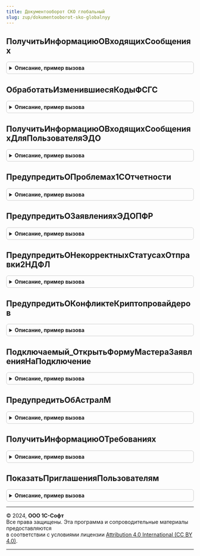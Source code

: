 ```yaml
---
title: Документооборот СКО глобальный
slug: zup/dokumentooborot-sko-globalnyy
---
```



## ПолучитьИнформациюОВходящихСообщениях
<details style="margin: 1em 0; padding: 0.5em; border: 1px solid #ccc; border-radius: 6px;">

<summary style="font-weight: bold; cursor: pointer;">Описание, пример вызова</summary>

```bsl

Процедура ПолучитьИнформациюОВходящихСообщениях() Экспорт
```

Пример вызова
```bsl
ДокументооборотСКОГлобальный.ПолучитьИнформациюОВходящихСообщениях() 
```
</details>

## ОбработатьИзменившиесяКодыФСГС
<details style="margin: 1em 0; padding: 0.5em; border: 1px solid #ccc; border-radius: 6px;">

<summary style="font-weight: bold; cursor: pointer;">Описание, пример вызова</summary>

```bsl

Процедура ОбработатьИзменившиесяКодыФСГС() Экспорт
```

Пример вызова
```bsl
ДокументооборотСКОГлобальный.ОбработатьИзменившиесяКодыФСГС() 
```
</details>

## ПолучитьИнформациюОВходящихСообщенияхДляПользователяЭДО
<details style="margin: 1em 0; padding: 0.5em; border: 1px solid #ccc; border-radius: 6px;">

<summary style="font-weight: bold; cursor: pointer;">Описание, пример вызова</summary>

```bsl

Процедура ПолучитьИнформациюОВходящихСообщенияхДляПользователяЭДО() Экспорт
```

Пример вызова
```bsl
ДокументооборотСКОГлобальный.ПолучитьИнформациюОВходящихСообщенияхДляПользователяЭДО() 
```
</details>

## ПредупредитьОПроблемах1СОтчетности
<details style="margin: 1em 0; padding: 0.5em; border: 1px solid #ccc; border-radius: 6px;">

<summary style="font-weight: bold; cursor: pointer;">Описание, пример вызова</summary>

```bsl

Процедура ПредупредитьОПроблемах1СОтчетности() Экспорт
```

Пример вызова
```bsl
ДокументооборотСКОГлобальный.ПредупредитьОПроблемах1СОтчетности() 
```
</details>

## ПредупредитьОЗаявленияхЭДОПФР
<details style="margin: 1em 0; padding: 0.5em; border: 1px solid #ccc; border-radius: 6px;">

<summary style="font-weight: bold; cursor: pointer;">Описание, пример вызова</summary>

```bsl

Процедура ПредупредитьОЗаявленияхЭДОПФР() Экспорт
```

Пример вызова
```bsl
ДокументооборотСКОГлобальный.ПредупредитьОЗаявленияхЭДОПФР() 
```
</details>

## ПредупредитьОНекорректныхСтатусахОтправки2НДФЛ
<details style="margin: 1em 0; padding: 0.5em; border: 1px solid #ccc; border-radius: 6px;">

<summary style="font-weight: bold; cursor: pointer;">Описание, пример вызова</summary>

```bsl

Процедура ПредупредитьОНекорректныхСтатусахОтправки2НДФЛ() Экспорт
```

Пример вызова
```bsl
ДокументооборотСКОГлобальный.ПредупредитьОНекорректныхСтатусахОтправки2НДФЛ() 
```
</details>

## ПредупредитьОКонфликтеКриптопровайдеров
<details style="margin: 1em 0; padding: 0.5em; border: 1px solid #ccc; border-radius: 6px;">

<summary style="font-weight: bold; cursor: pointer;">Описание, пример вызова</summary>

```bsl

Процедура ПредупредитьОКонфликтеКриптопровайдеров() Экспорт
```

Пример вызова
```bsl
ДокументооборотСКОГлобальный.ПредупредитьОКонфликтеКриптопровайдеров() 
```
</details>

## Подключаемый_ОткрытьФормуМастераЗаявленияНаПодключение
<details style="margin: 1em 0; padding: 0.5em; border: 1px solid #ccc; border-radius: 6px;">

<summary style="font-weight: bold; cursor: pointer;">Описание, пример вызова</summary>

```bsl

Процедура Подключаемый_ОткрытьФормуМастераЗаявленияНаПодключение() Экспорт
```

Пример вызова
```bsl
ДокументооборотСКОГлобальный.Подключаемый_ОткрытьФормуМастераЗаявленияНаПодключение() 
```
</details>

## ПредупредитьОбАстралМ
<details style="margin: 1em 0; padding: 0.5em; border: 1px solid #ccc; border-radius: 6px;">

<summary style="font-weight: bold; cursor: pointer;">Описание, пример вызова</summary>

```bsl

Процедура ПредупредитьОбАстралМ() Экспорт
```

Пример вызова
```bsl
ДокументооборотСКОГлобальный.ПредупредитьОбАстралМ() 
```
</details>

## ПолучитьИнформациюОТребованиях
<details style="margin: 1em 0; padding: 0.5em; border: 1px solid #ccc; border-radius: 6px;">

<summary style="font-weight: bold; cursor: pointer;">Описание, пример вызова</summary>

```bsl

// Вызывается из обработчика ожидания по проверки наличия необработанных требований ФНС.
//
Процедура ПолучитьИнформациюОТребованиях() Экспорт
```

Пример вызова
```bsl
ДокументооборотСКОГлобальный.ПолучитьИнформациюОТребованиях() 
```
</details>

## ПоказатьПриглашенияПользователям
<details style="margin: 1em 0; padding: 0.5em; border: 1px solid #ccc; border-radius: 6px;">

<summary style="font-weight: bold; cursor: pointer;">Описание, пример вызова</summary>

```bsl

Процедура ПоказатьПриглашенияПользователям() Экспорт
```

Пример вызова
```bsl
ДокументооборотСКОГлобальный.ПоказатьПриглашенияПользователям() 
```
</details>

---

© 2024, **ООО 1С-Софт**  
Все права защищены. Эта программа и сопроводительные материалы предоставляются  
в соответствии с условиями лицензии [Attribution 4.0 International (CC BY 4.0)](https://creativecommons.org/licenses/by/4.0/legalcode).

---
